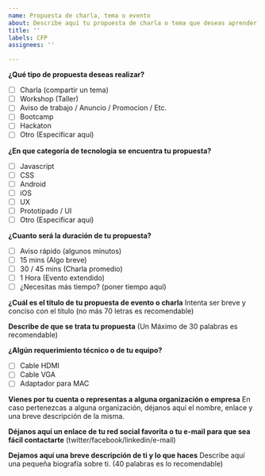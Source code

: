 ```yaml
---
name: Propuesta de charla, tema o evento
about: Describe aquí tu propuesta de charla o tema que deseas aprender
title: ''
labels: CFP
assignees: ''

---
```


**¿Qué tipo de propuesta deseas realizar?**

- [ ] Charla (compartir un tema)
- [ ] Workshop (Taller)
- [ ] Aviso de trabajo / Anuncio / Promocion / Etc.
- [ ] Bootcamp
- [ ] Hackaton
- [ ] Otro (Especificar aquí)

**¿En que categoría de tecnologia se encuentra tu propuesta?**

- [ ] Javascript 
- [ ] CSS 
- [ ] Android 
- [ ] iOS 
- [ ] UX
- [ ] Prototipado / UI
- [ ] Otro (Especificar aquí)

**¿Cuanto será la duración de tu propuesta?**

- [ ] Aviso rápido (algunos minutos)
- [ ] 15 mins (Algo breve)
- [ ] 30 / 45 mins  (Charla promedio)
- [ ] 1 Hora (Evento extendido)
- [ ] ¿Necesitas más tiempo? (poner tiempo aquí)

**¿Cuál es el titulo de tu propuesta de evento o charla**
Intenta ser breve y conciso con el titulo (no más 70 letras es recomendable)

**Describe de que se trata tu propuesta**
(Un Máximo de 30 palabras es recomendable)

**¿Algún requerimiento técnico o de tu equipo?**

- [ ] Cable HDMI
- [ ] Cable VGA
- [ ] Adaptador para MAC

**Vienes por tu cuenta o representas a alguna organización o empresa**
En caso pertenezcas a alguna organización, déjanos aquí el nombre, enlace y una breve descripción de la misma.

**Déjanos aquí  un enlace de tu red social favorita o tu e-mail para que sea fácil contactarte**
(twitter/facebook/linkedin/e-mail)

**Dejamos aquí una breve descripción de ti y lo que haces**
Describe aquí una pequeña biografía sobre ti. (40 palabras es lo recomendable)
